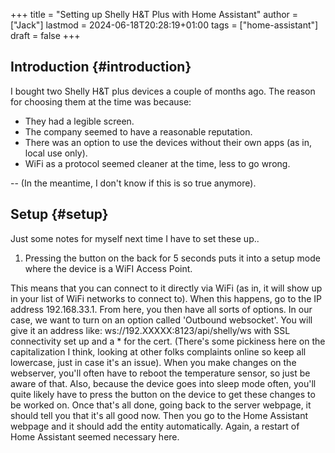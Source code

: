 +++
title = "Setting up Shelly H&T Plus with Home Assistant"
author = ["Jack"]
lastmod = 2024-06-18T20:28:19+01:00
tags = ["home-assistant"]
draft = false
+++

## Introduction {#introduction}

I bought two Shelly H&amp;T plus devices a couple of months ago.
The reason for choosing them at the time was because:

-   They had a legible screen.
-   The company seemed to have a reasonable reputation.
-   There was an option to use the devices without their own apps (as in, local use only).
-   WiFi as a protocol seemed cleaner at the time, less to go wrong.

-- (In the meantime, I don't know if this is so true anymore).


## Setup {#setup}

Just some notes for myself next time I have to set these up..

1.  Pressing the button on the back for 5 seconds puts it into a setup mode where the device is a WiFI Access Point.

This means that you can connect to it directly via WiFi (as in, it will show up in your list of WiFi networks to connect to).
When this happens, go to the IP address 192.168.33.1.
From here, you then have all sorts of options.
In our case, we want to turn on an option called 'Outbound websocket'.
You will give it an address like: ws://192.XXXXX:8123/api/shelly/ws with SSL connectivity set up and a \* for the cert.
(There's some pickiness here on the capitalization I think, looking at other folks complaints online so keep all lowercase, just in case it's an issue).
When you make changes on the webserver, you'll often have to reboot the temperature sensor, so just be aware of that.
Also, because the device goes into sleep mode often, you'll quite likely have to press the button on the device to get these changes to be worked on.
Once that's all done, going back to the server webpage, it should tell you that it's all good now.
Then you go to the Home Assistant webpage and it should add the entity automatically.
Again, a restart of Home Assistant seemed necessary here.
